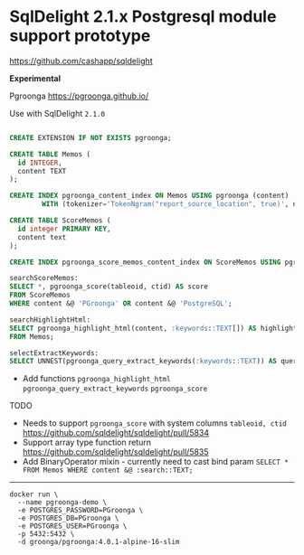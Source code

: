 # SqlDelight 2.1.x Postgresql module support prototype 

https://github.com/cashapp/sqldelight

**Experimental**

Pgroonga https://pgroonga.github.io/

Use with SqlDelight `2.1.0`

```sql

CREATE EXTENSION IF NOT EXISTS pgroonga;

CREATE TABLE Memos (
  id INTEGER,
  content TEXT
);

CREATE INDEX pgroonga_content_index ON Memos USING pgroonga (content)
        WITH (tokenizer='TokenNgram("report_source_location", true)', normalizer='NormalizerNFKC100');

CREATE TABLE ScoreMemos (
  id integer PRIMARY KEY,
  content text
);

CREATE INDEX pgroonga_score_memos_content_index ON ScoreMemos USING pgroonga (content);

searchScoreMemos:
SELECT *, pgroonga_score(tableoid, ctid) AS score
FROM ScoreMemos
WHERE content &@ 'PGroonga' OR content &@ 'PostgreSQL';

searchHighlightHtml:
SELECT pgroonga_highlight_html(content, :keywords::TEXT[]) AS highlight_html
FROM Memos;

selectExtractKeywords:
SELECT UNNEST(pgroonga_query_extract_keywords(:keywords::TEXT)) AS query_extract_keywords;
```

* Add functions `pgroonga_highlight_html` `pgroonga_query_extract_keywords` `pgroonga_score`

TODO

* Needs to support `pgroonga_score` with system columns `tableoid, ctid`
  https://github.com/sqldelight/sqldelight/pull/5834
* Support array type function return https://github.com/sqldelight/sqldelight/pull/5835
* Add BinaryOperator mixin - currently need to cast bind param `SELECT * FROM Memos WHERE content &@ :search::TEXT;`
---

```shell
docker run \
  --name pgroonga-demo \
  -e POSTGRES_PASSWORD=PGroonga \
  -e POSTGRES_DB=PGroonga \
  -e POSTGRES_USER=PGroonga \
  -p 5432:5432 \
  -d groonga/pgroonga:4.0.1-alpine-16-slim
```
